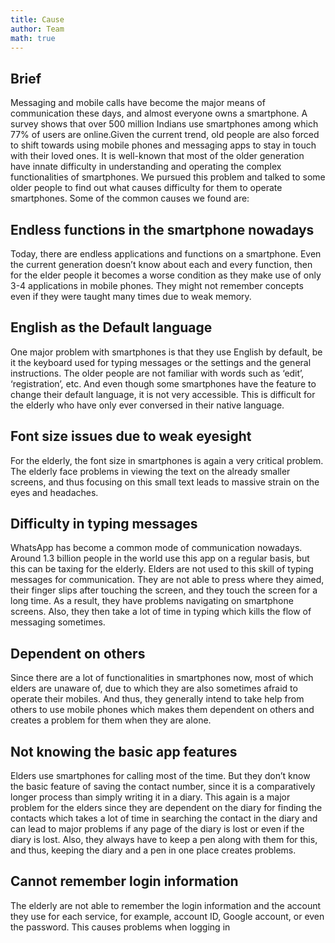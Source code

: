 ```yaml
---
title: Cause
author: Team
math: true
---
```


## Brief

Messaging and mobile calls have become the major means of communication these days, and almost everyone owns a smartphone. A survey shows that over 500 million Indians use smartphones among which 77% of users are online.Given the current trend, old people are also forced to shift towards using mobile phones and messaging apps to stay in touch with their loved ones. It is well-known that most of the older generation have innate difficulty in understanding and operating the complex functionalities of smartphones. We pursued this problem and talked to some older people to find out what causes difficulty for them to operate smartphones. Some of the common causes we found are:

## Endless functions in the smartphone nowadays

 Today, there are endless applications and functions on a smartphone. Even the current generation doesn’t know about each and every function, then for the elder people it becomes a worse condition as they make use of only 3-4 applications in mobile phones. They might not remember concepts even if they were taught many times due to weak memory.

## English as the Default language

 One major problem with smartphones is that they use English by default, be it the keyboard used for typing messages or the settings and the general instructions. The older people are not familiar with words such as ‘edit’, ‘registration’, etc. And even though some smartphones have the feature to change their default language, it is not very accessible. This is difficult for the elderly who have only ever conversed in their native language.

## Font size issues due to weak eyesight

For the elderly, the font size in smartphones is again a very critical problem. The elderly face problems in viewing the text on the already smaller screens, and thus focusing on this small text leads to massive strain on the eyes and headaches.

## Difficulty in typing messages

WhatsApp has become a common mode of communication nowadays. Around 1.3 billion people in the world use this app on a regular basis, but this can be taxing for the elderly. Elders are not used to this skill of typing messages for communication. They are not able to press where they aimed, their finger slips after touching the screen, and they touch the screen for a long time. As a result, they have problems navigating on smartphone screens. Also, they then take a lot of time in typing which kills the flow of messaging sometimes.

## Dependent on others

Since there are a lot of functionalities in smartphones now, most of which elders are unaware of, due to which they are also sometimes afraid to operate their mobiles. And thus, they generally intend to take help from others to use mobile phones which makes them dependent on others and creates a problem for them when they are alone.

## Not knowing the basic app features

 Elders use smartphones for calling most of the time. But they don’t know the basic feature of saving the contact number, since it is a comparatively longer process than simply writing it in a diary. This again is a major problem for the elders since they are dependent on the diary for finding the contacts which takes a lot of time in searching the contact in the diary and can lead to major problems if any page of the diary is lost or even if the diary is lost. Also, they always have to keep a pen along with them for this, and thus, keeping the diary and a pen in one place creates problems.

## Cannot remember login information

The elderly are not able to remember the login information and the account they use for each service, for example, account ID, Google account, or even the password. This causes problems when logging in